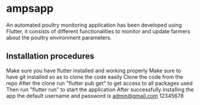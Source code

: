 # ampsapp

An automated poultry monitoring application has been developed using Flutter, it consists of different functionalities to monitor and update farmers about the poultry environment parameters. 

## Installation procedures
Make sure you have flutter installed and working properly
Make sure to have git installed so as to clone the code easily
Clone the code from the repo
After the clone run "flutter pub get" to get access to all packages used
Then run "flutter run" to start the application
After successfully installing the app the default username and password is
admin@gmail.com
12345678
 
